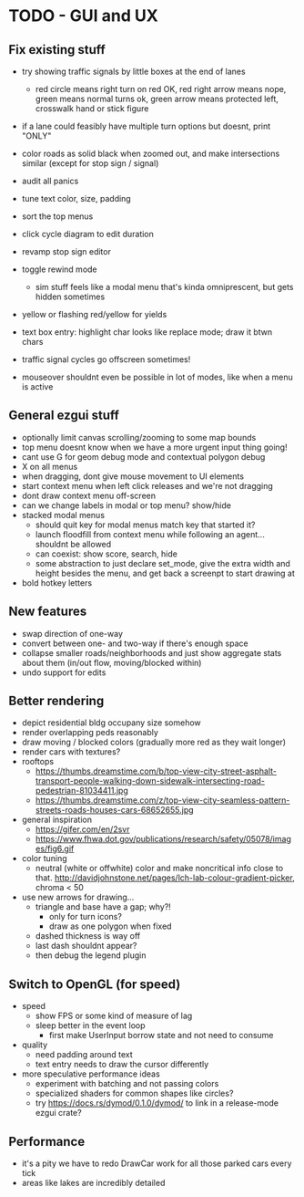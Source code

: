 # TODO - GUI and UX

## Fix existing stuff

- try showing traffic signals by little boxes at the end of lanes
	- red circle means right turn on red OK, red right arrow means nope, green means normal turns ok, green arrow means protected left, crosswalk hand or stick figure

- if a lane could feasibly have multiple turn options but doesnt, print "ONLY"
- color roads as solid black when zoomed out, and make intersections similar (except for stop sign / signal)
- audit all panics
- tune text color, size, padding
- sort the top menus

- click cycle diagram to edit duration

- revamp stop sign editor
- toggle rewind mode
	- sim stuff feels like a modal menu that's kinda omniprescent, but gets hidden sometimes
- yellow or flashing red/yellow for yields
- text box entry: highlight char looks like replace mode; draw it btwn chars

- traffic signal cycles go offscreen sometimes!
- mouseover shouldnt even be possible in lot of modes, like when a menu is active

## General ezgui stuff

- optionally limit canvas scrolling/zooming to some map bounds
- top menu doesnt know when we have a more urgent input thing going!
- cant use G for geom debug mode and contextual polygon debug
- X on all menus
- when dragging, dont give mouse movement to UI elements
- start context menu when left click releases and we're not dragging
- dont draw context menu off-screen
- can we change labels in modal or top menu? show/hide
- stacked modal menus
	- should quit key for modal menus match key that started it?
	- launch floodfill from context menu while following an agent... shouldnt be allowed
	- can coexist: show score, search, hide
	- some abstraction to just declare set_mode, give the extra width and height besides the menu, and get back a screenpt to start drawing at
- bold hotkey letters

## New features

- swap direction of one-way
- convert between one- and two-way if there's enough space
- collapse smaller roads/neighborhoods and just show aggregate stats about them (in/out flow, moving/blocked within)
- undo support for edits

## Better rendering

- depict residential bldg occupany size somehow
- render overlapping peds reasonably
- draw moving / blocked colors (gradually more red as they wait longer)
- render cars with textures?
- rooftops
	- https://thumbs.dreamstime.com/b/top-view-city-street-asphalt-transport-people-walking-down-sidewalk-intersecting-road-pedestrian-81034411.jpg
	- https://thumbs.dreamstime.com/z/top-view-city-seamless-pattern-streets-roads-houses-cars-68652655.jpg
- general inspiration
	- https://gifer.com/en/2svr
	- https://www.fhwa.dot.gov/publications/research/safety/05078/images/fig6.gif
- color tuning
	- neutral (white or offwhite) color and make noncritical info close to
	  that. http://davidjohnstone.net/pages/lch-lab-colour-gradient-picker,
          chroma < 50
- use new arrows for drawing...
	- triangle and base have a gap; why?!
		- only for turn icons?
		- draw as one polygon when fixed
	- dashed thickness is way off
	- last dash shouldnt appear?
	- then debug the legend plugin

## Switch to OpenGL (for speed)

- speed
	- show FPS or some kind of measure of lag
	- sleep better in the event loop
		- first make UserInput borrow state and not need to consume
- quality
	- need padding around text
	- text entry needs to draw the cursor differently
- more speculative performance ideas
	- experiment with batching and not passing colors
	- specialized shaders for common shapes like circles?
	- try https://docs.rs/dymod/0.1.0/dymod/ to link in a release-mode ezgui crate?

## Performance

- it's a pity we have to redo DrawCar work for all those parked cars every tick
- areas like lakes are incredibly detailed
